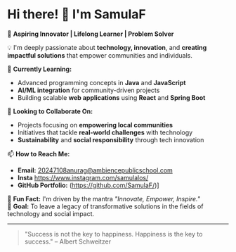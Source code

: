 # Hi there! 👋 I'm SamulaF

🚀 **Aspiring Innovator | Lifelong Learner | Problem Solver**

💡 I'm deeply passionate about **technology, innovation**, and **creating impactful solutions** that empower communities and individuals.

🌱 **Currently Learning:** 
- Advanced programming concepts in **Java** and **JavaScript**
- **AI/ML integration** for community-driven projects
- Building scalable **web applications** using **React** and **Spring Boot**

🤝 **Looking to Collaborate On:**
- Projects focusing on **empowering local communities**
- Initiatives that tackle **real-world challenges** with technology
- **Sustainability** and **social responsibility** through tech innovation

📫 **How to Reach Me:**  
- **Email:** 20247108anurag@ambiencepublicschool.com
- **Insta** https://www.instagram.com/samulalos/
- **GitHub Portfolio:** (https://github.com/SamulaF/)]

🎯 **Fun Fact:** I'm driven by the mantra _"Innovate, Empower, Inspire."_  
🌟 **Goal:** To leave a legacy of transformative solutions in the fields of technology and social impact.

---
> "Success is not the key to happiness. Happiness is the key to success." – Albert Schweitzer

